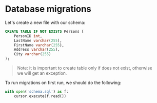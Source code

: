 # Database migrations
Let's create a new file with our schema:
```sql
CREATE TABLE IF NOT EXISTS Persons (
    PersonID int,
    LastName varchar(255),
    FirstName varchar(255),
    Address varchar(255),
    City varchar(255)
);
```
> Note: it is important to create table only if does not exist, otherwise we will get an exception.

To run migrations on first run, we should do the following:
```python
with open('schema.sql') as f:
    cursor.execute(f.read())
```
